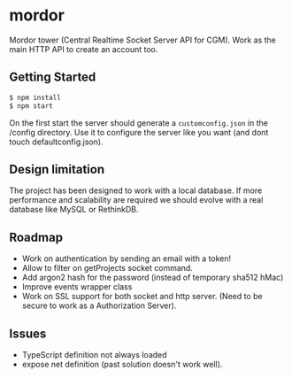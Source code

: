 # mordor
Mordor tower (Central Realtime Socket Server API for CGM). Work as the main HTTP API to create an account too.

## Getting Started

```bash
$ npm install
$ npm start
```

On the first start the server should generate a `customconfig.json` in the /config directory. Use it to configure the server like you want (and dont touch defaultconfig.json).

## Design limitation

The project has been designed to work with a local database. If more performance and scalability are required we should evolve with a real database like MySQL or RethinkDB.

## Roadmap

- Work on authentication by sending an email with a token!
- Allow to filter on getProjects socket command.
- Add argon2 hash for the password (instead of temporary sha512 hMac)
- Improve events wrapper class
- Work on SSL support for both socket and http server. (Need to be secure to work as a Authorization Server).

## Issues

- TypeScript definition not always loaded
- expose net definition (past solution doesn't work well).
